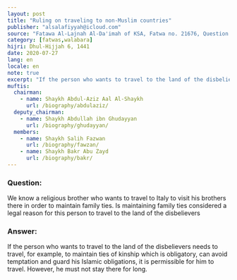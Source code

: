 ```yaml
---
layout: post
title: "Ruling on traveling to non-Muslim countries"
publisher: "alsalafiyyah@icloud.com"
source: "Fatawa Al-Lajnah Al-Da'imah of KSA, Fatwa no. 21676, Question 2"
category: [fatwas,walabara]
hijri: Dhul-Hijjah 6, 1441
date: 2020-07-27
lang: en
locale: en
note: true
excerpt: "If the person who wants to travel to the land of the disbelievers needs to travel, for example, to maintain ties of kinship which is obligatory, can avoid temptation and guard his Islamic obligations, it is permissible for him to travel. However, he must not stay there for long."
muftis:
  chairman: 
    - name: Shaykh Abdul-Aziz Aal Al-Shaykh
      url: /biography/abdulaziz/
  deputy_chairman:
    - name: Shaykh Abdullah ibn Ghudayyan
      url: /biography/ghudayyan/
  members: 
    - name: Shaykh Salih Fazwan
      url: /biography/fawzan/
    - name: Shaykh Bakr Abu Zayd
      url: /biography/bakr/
---
```


### Question: 

We know a religious brother who wants to travel to Italy to visit his brothers there in order to maintain family ties. Is maintaining family ties considered a legal reason for this person to travel to the land of the disbelievers

### Answer:

If the person who wants to travel to the land of the disbelievers needs to travel, for example, to maintain ties of kinship which is obligatory, can avoid temptation and guard his Islamic obligations, it is permissible for him to travel. However, he must not stay there for long.
